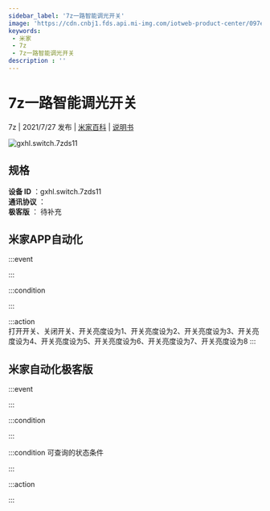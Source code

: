 ```yaml
---
sidebar_label: '7z一路智能调光开关'
image: 'https://cdn.cnbj1.fds.api.mi-img.com/iotweb-product-center/097e4a9298dc4c409366d011c7403f4a_1627275999871.png?GalaxyAccessKeyId=AKVGLQWBOVIRQ3XLEW&Expires=9223372036854775807&Signature=UWhwp1uTRuD5KMBOOs9nDRAqiWU='
keywords: 
 - 米家
 - 7z
 - 7z一路智能调光开关
description : ''
---
```

# 7z一路智能调光开关

7z | 2021/7/27 发布 | [米家百科](https://home.mi.com/webapp/content/baike/product/index.html?model=gxhl.switch.7zds11) | [说明书](https://home.mi.com/views/introduction.html?model=gxhl.switch.7zds11&region=cn)

![gxhl.switch.7zds11](https://cdn.cnbj1.fds.api.mi-img.com/iotweb-product-center/097e4a9298dc4c409366d011c7403f4a_1627275999871.png?GalaxyAccessKeyId=AKVGLQWBOVIRQ3XLEW&Expires=9223372036854775807&Signature=UWhwp1uTRuD5KMBOOs9nDRAqiWU=)

## 规格  
> 
**设备 ID** ：gxhl.switch.7zds11  
**通讯协议** ：  
**极客版**  ： 待补充 


## 米家APP自动化  

:::event  

:::

:::condition  

:::

:::action   
打开开关、关闭开关、开关亮度设为1、开关亮度设为2、开关亮度设为3、开关亮度设为4、开关亮度设为5、开关亮度设为6、开关亮度设为7、开关亮度设为8
:::

## 米家自动化极客版  

:::event  

:::

:::condition  

:::

:::condition 可查询的状态条件  

:::

:::action  

:::

        
